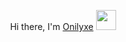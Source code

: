 <p align="center">Hi there, I'm <a href="https://onilyxe.com/" target="_blank">Onilyxe</b></a> 
<img src="https://github.com/blackcater/blackcater/raw/main/images/Hi.gif" height="32"/></p>
